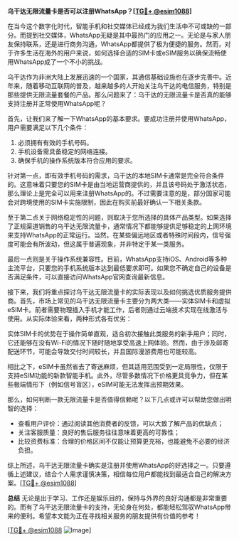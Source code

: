 **乌干达无限流量卡是否可以注册WhatsApp？[[TG💪+ @esim1088](https://t.me/s/esim1088)]**

在当今这个数字化时代，智能手机和社交媒体已经成为我们生活中不可或缺的一部分。而提到社交媒体，WhatsApp无疑是其中最热门的应用之一。无论是与家人朋友保持联系，还是进行商务沟通，WhatsApp都提供了极为便捷的服务。然而，对于许多生活在海外的用户来说，如何选择合适的SIM卡或eSIM服务以确保流畅使用WhatsApp成了一个不小的挑战。

乌干达作为非洲大陆上发展迅速的一个国家，其通信基础设施也在逐步完善中。近年来，随着移动互联网的普及，越来越多的人开始关注乌干达的电信服务，特别是那些提供无限流量套餐的产品。那么问题来了：乌干达的无限流量卡是否真的能够支持注册并正常使用WhatsApp呢？

首先，让我们来了解一下WhatsApp的基本要求。要成功注册并使用WhatsApp，用户需要满足以下几个条件：
1. 必须拥有有效的手机号码。
2. 手机设备需具备稳定的网络连接。
3. 确保手机的操作系统版本符合应用的要求。

针对第一点，即有效手机号码的需求，乌干达的本地SIM卡通常是完全符合条件的。这意味着只要您的SIM卡是由当地运营商提供的，并且该号码处于激活状态，那么理论上是完全可以用来注册WhatsApp的。不过需要注意的是，部分国家可能会对跨境使用的SIM卡实施限制，因此在购买前最好确认一下相关条款。

至于第二点关于网络稳定性的问题，则取决于您所选择的具体产品类型。如果选择了正规渠道销售的乌干达无限流量卡，通常情况下都能够提供足够稳定的上网环境来支持WhatsApp的正常运行。当然，在某些偏远地区或者特殊时间段内，信号强度可能会有所波动，但这属于普遍现象，并非特定于某一类服务。

最后一点则是关于操作系统兼容性。目前，WhatsApp支持iOS、Android等多种主流平台，只要您的手机系统版本达到最低要求即可。如果您不确定自己的设备是否满足条件，可以直接访问WhatsApp官网查询最新信息。

接下来，我们将重点探讨乌干达无限流量卡的实际表现以及如何挑选优质服务提供商。首先，市场上常见的乌干达无限流量卡主要分为两大类——实体SIM卡和虚拟eSIM卡。前者需要物理插入手机才能工作，后者则通过云端技术实现在线激活与使用。从实际体验来看，两种形式各有优劣：

实体SIM卡的优势在于操作简单直观，适合初次接触此类服务的新手用户；同时，它还能够在没有Wi-Fi的情况下随时随地享受高速上网体验。然而，由于涉及邮寄配送环节，可能会导致交付时间较长，并且国际漫游费用也可能较高。

相比之下，eSIM卡虽然省去了寄送麻烦，但其适用范围受到一定局限性，仅限于支持eSIM功能的新款智能手机。此外，尽管多数情况下价格更具竞争力，但在某些极端情形下（例如信号盲区），eSIM可能无法发挥出预期效果。

那么，如何判断一款无限流量卡是否值得信赖呢？以下几点或许可以帮助您做出明智的选择：
- 查看用户评价：通过阅读其他消费者的反馈，可以大致了解产品的优缺点；
- 关注客服质量：良好的售后服务往往意味着更高的可靠性；
- 比较资费标准：合理的价格区间不仅能让预算更充裕，也能避免不必要的经济负担。

综上所述，乌干达无限流量卡确实是注册并使用WhatsApp的好选择之一。只要遵循上述建议，结合个人需求谨慎决策，相信每位用户都能找到最适合自己的解决方案。[[TG💪+ @esim1088](https://t.me/s/esim1088)]

**总结**
无论是出于学习、工作还是娱乐目的，保持与外界的良好沟通都是非常重要的。而有了乌干达无限流量卡的支持，无论身在何处，都能轻松驾驭WhatsApp带来的便利。希望本文能为正在寻找相关服务的朋友提供有价值的参考！

[[TG💪+ @esim1088](https://t.me/s/esim1088) ![Image](https://i.postimg.cc/4NQfJmqS/Snipaste-2025-05-13-00-14-12.png)]